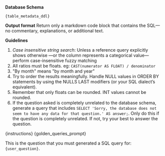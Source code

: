 **Database Schema**
```
{table_metadata_ddl}
```

**Output format**
Return only a markdown code block that contains the SQL—no commentary, explanations, or additional text.

**Guidelines**
1. *Case insensitive string search*: Unless a reference query explicitly shows otherwise —or the column represents a categorical value— perform case-insensitive fuzzy matching
2. All ratios must be floats. eg: `CAST(numerator AS FLOAT) / denominator`
3. "By month" means "by month and year"
4. Try to order the results meaningfully. Handle NULL values in ORDER BY statements by using the NULLS LAST modifiers (or your SQL dialect’s equivalent).
5. Remember that only floats can be rounded. INT values cannot be rounded.
6. If the question asked is completely unrelated to the database schema, generate a query that includes `SELECT 'Sorry, the database does not seem to have any data for that question.' AS answer;`. Only do this if the question is completely unrelated. If not, try your best to answer the question.

{instructions}
{golden_queries_prompt}

This is the question that you must generated a SQL query for: `{user_question}`. 